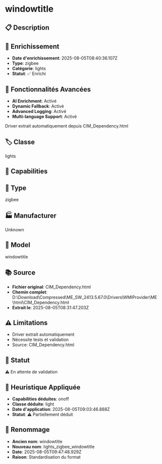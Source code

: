 # windowtitle

## 📋 Description

## 🔧 Enrichissement
- **Date d'enrichissement**: 2025-08-05T08:40:36.107Z
- **Type**: zigbee
- **Catégorie**: lights
- **Statut**: ✅ Enrichi

## 🚀 Fonctionnalités Avancées
- **AI Enrichment**: Activé
- **Dynamic Fallback**: Activé
- **Advanced Logging**: Activé
- **Multi-language Support**: Activé

Driver extrait automatiquement depuis CIM_Dependency.html

## 🏷️ Classe
lights

## 🔧 Capabilities


## 📡 Type
zigbee

## 🏭 Manufacturer
Unknown

## 📱 Model
windowtitle

## 📚 Source
- **Fichier original**: CIM_Dependency.html
- **Chemin complet**: D:\Download\Compressed\ME_SW_2413.5.67.0\Drivers\WMIProvider\ME\html\CIM_Dependency.html
- **Extrait le**: 2025-08-05T08:31:47.203Z

## ⚠️ Limitations
- Driver extrait automatiquement
- Nécessite tests et validation
- Source: CIM_Dependency.html

## 🚀 Statut
⚠️ En attente de validation

## 🧠 Heuristique Appliquée
- **Capabilities déduites**: onoff
- **Classe déduite**: light
- **Date d'application**: 2025-08-05T09:03:46.888Z
- **Statut**: ⚠️ Partiellement déduit

## 🔄 Renommage
- **Ancien nom**: windowtitle
- **Nouveau nom**: lights_zigbee_windowtitle
- **Date**: 2025-08-05T09:47:48.929Z
- **Raison**: Standardisation du format
